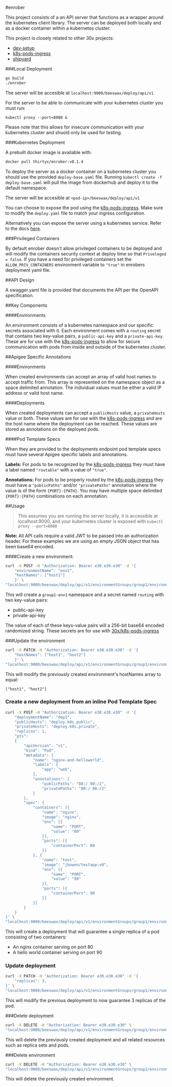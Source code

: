 #enrober

This project consists of a an API server that functions as a wrapper around the kubernetes client library. The server can be deployed both locally and as a docker container within a kubernetes cluster.

This project is closely related to other 30x projects:

- [dev-setup](https://github.com/30x/Dev_Setup)
- [k8s-pods-ingress](https://github.com/30x/k8s-pods-ingress)
- [shipyard](https://github.com/30x/shipyard)

###Local Deployment

```sh
go build
./enrober
```

The server will be accesible at `localhost:9000/beeswax/deploy/api/v1`

For the server to be able to communicate with your kubernetes cluster you must run:

```
kubectl proxy --port=8080 &
```

Please note that this allows for insecure communication with your kubernetes cluster and shuold only be used for testing.

###Kubernetes Deployment

A prebuilt docker image is available with:
 
```sh
docker pull thirtyx/enrober:v0.1.4
```

To deploy the server as a docker container on a kubernetes cluster you should use the provided `deploy-base.yaml` file. Running `kubectl create -f deploy-base.yaml` will pull the image from dockerhub and deploy it to the default namespace.

The server will be accesible at `<pod-ip>/beeswax/deploy/api/v1`

You can choose to expose the pod using the [k8s-pods-ingress](https://github.com/30x/k8s-pods-ingress). Make sure to modify the `deploy.yaml` file to match your ingress configuration. 

Alternatively you can expose the server using a kubernetes service. Refer to the docs [here](http://kubernetes.io/docs/user-guide/services/).

###Privileged Containers

By default enrober doesn't allow privileged containers to be deployed and will modify the containers security context at deploy time so that `Priveleged = false`. If you have a need for privileged containers set the `ALLOW_PRIV_CONTAINERS` environment variable to `"true"` in enrobers deployment yaml file.

##API Design

A swagger.yaml file is provided that documents the API per the OpenAPI specification.

##Key Components

####Environments

An environment consists of a kubernetes namespace and our specific secrets associated with it. Each environment comes with a `routing` secret that contains two key-value pairs, a `public-api-key` and a `private-api-key`. These are for use with the [k8s-pods-ingress](https://github.com/30x/k8s-pods-ingress) to allow for secure communication with pods from inside and outside of the kubernetes cluster.  


##Apigee Specific Annotations

####Environments

When created environments can accept an array of valid host names to accept traffic from. This array is represented on the namespace object as a space delimited annotation. The individual values must be either a valid IP address or valid host name. 

####Deployments

When created deployments can accept a `publicHosts` value, a `privateHosts` value or both. These values are for use with the [k8s-pods-ingress](https://github.com/30x/k8s-pods-ingress) and are the host name where the deployment can be reached. These values are stored as annotations on the deployed pods. 

####Pod Template Specs

When they are provided to the deployments endpoint pod template specs must have several Apigee specific labels and annotations.  

**Labels:**
For pods to be recognized by the [k8s-pods-ingress](https://github.com/30x/k8s-pods-ingress) they must have a label named `"routable"` with a value of `"true"`.

**Annotations:**
For pods to be properly routed by the [k8s-pods-ingress](https://github.com/30x/k8s-pods-ingress) they must have a `"publicPaths"` and/or `"privatePaths"` annotation where the value is of the form `{PORT}:{PATH}`. You may have multiple space delimited `{PORT}:{PATH}` combinations on each annotation. 
 

##Usage

> This assumes you are running the server locally, it is accessible at localhost:9000, and your kubernetes cluster is exposed with `kubectl proxy --port=8080`

**Note:** All API calls require a valid JWT to be passed into an authorization header. For these examples we are using an empty JSON object that has been base64 encoded. 

####Create a new environment:

```sh
curl -X POST -H "Authorization: Bearer e30.e30.e30" -d '{
	"environmentName": "env1",
	"hostNames": ["host1"]
	}' \
"localhost:9000/beeswax/deploy/api/v1/environmentGroups/group1/environments"
```

This will create a `group1-env1` namespace and a secret named `routing` with two key-value pairs:

- public-api-key
- private-api-key

The value of each of these keys-value pairs will a 256-bit base64 encoded randomized string. These secrets are for use with [30x/k8s-pods-ingress](https://github.com/30x/k8s-pods-ingress)


###Update the environment

```sh
curl -X PATCH -H "Authorization: Bearer e30.e30.e30" -d '{
	"hostNames": ["host1", "host2"]
	}' \
"localhost:9000/beeswax/deploy/api/v1/environmentGroups/group1/environments/env1"
```

This will modify the previously created environment's hostNames array to equal:

`["host1", "host2"]`

### Create a new deployment from an inline Pod Template Spec

```sh
curl -X POST -H "Authorization: Bearer e30.e30.e30" -d '{
	"deploymentName": "dep1",
    "publicHosts": "deploy.k8s.public",
    "privateHosts": "deploy.k8s.private",
	"replicas": 1,
	"pts": 
	{
		"apiVersion": "v1",
		"kind": "Pod",
		"metadata": {
			"name": "nginx-and-helloworld",
			"labels": {
				"app": "web",
			},
			"annotations": {
		       	"publicPaths": "80:/ 90:/2",  
		        "privatePaths": "80:/ 90:/2"
	        }
		},
		"spec": {
			"containers": [{
				"name": "nginx",
				"image": "nginx",
				"env": [{
					"name": "PORT",
					"value": "80"
				}],
				"ports": [{
					"containerPort": 80
				}]
			}, {
				"name": "test",
				"image": "jbowen/testapp:v0",
				"env": [{
					"name": "PORT",
					"value": "90"
				}],
				"ports": [{
					"containerPort": 90
				}]
			}]
		}
	}
}' \
"localhost:9000/beeswax/deploy/api/v1/environmentGroups/group1/environments/env1/deployments"
```

This will create a deployment that will guarantee a single replica of a pod consisting of two containers: 

- An nginx container serving on port 80
- A hello world container serving on port 90


### Update deployment
	
```sh
curl -X PATCH -H "Authorization: Bearer e30.e30.e30" -d '{
	"replicas": 3,
}' \
"localhost:9000/beeswax/deploy/api/v1/environmentGroups/group1/environments/env1/deployments/dep1"
```

This will modify the previous deployment to now guarantee 3 replicas of the pod.


###Delete deployment

```sh
curl -X DELETE -H "Authorization: Bearer e30.e30.e30" \
"localhost:9000/beeswax/deploy/api/v1/environmentGroups/group1/environments/env1/deployments/dep1"
```

This will delete the previously created deployment and all related resources such as replica sets and pods. 

###Delete environment

```sh
curl -X DELETE -H "Authorization: Bearer e30.e30.e30" \
"localhost:9000/beeswax/deploy/api/v1/environmentGroups/group1/environments/env1"
```

This will delete the previously created environment. 
